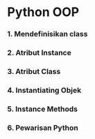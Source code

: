 # **Python OOP**
 
### **1. Mendefinisikan class**
### **2. Atribut Instance**
### **3. Atribut Class**
### **4. Instantiating Objek**
### **5. Instance Methods**
### **6. Pewarisan Python**